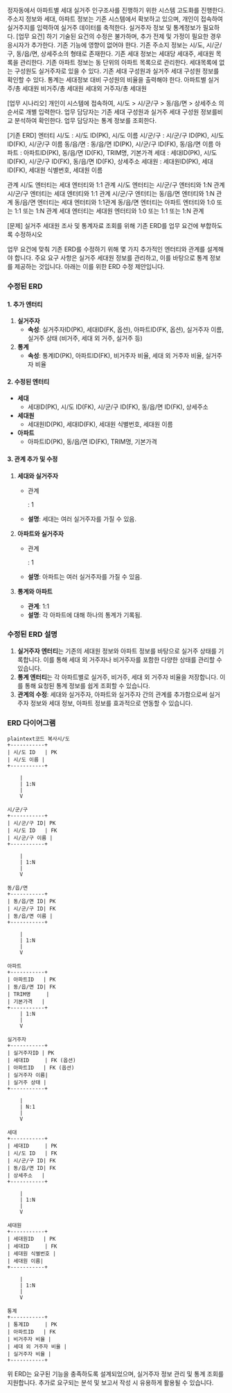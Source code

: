 정자동에서 아파트별 세대 실거주 인구조사를 진행하기 위한 시스템 고도화를 진행한다. 주소지 정보와 세대, 아파트  정보는 기존 시스템에서 확보하고 있으며, 개인이 접속하여 실거주지를 입력하여 실거주 데이터를 축적한다. 실거주자 정보 및 통계정보가 필요하다.
[업무 요건]
하기 기술된 요건의 수정은 불가하며, 추가 전제  및 가정이 필요한 경우 응시자가 추가한다.
기존 기능에 영향이 없어야 한다.
기존 주소지 정보는 시/도, 시/군/구, 동/읍/면, 상세주소의 형태로 존재한다.
기존 세대 정보는 세대당 세대주, 세대원 목록을 관리한다.
기존 아파트 정보는 동 단위의 아파트 목록으로 관리한다.
세대목록에 없는 구성원도 실거주자로 있을 수 있다.
기존 세대 구성원과 실거주 세대 구성원 정보를 확인할 수 있다.
통계는 세대정보 대비 구성원의 비율을 출력해야 한다.
아파트별 실거주/총 세대원
비거주/총 세대원
세대외 거주자/총 세대원 

[업무 시나리오]
개인이 시스템에 접속하여, 시/도 > 시/군/구 > 동/읍/면 > 상세주소  의 순서로 개별 입력한다.
업무 담당자는 기존 세대 구성원과 실거주 세대 구성원 정보를비교 분석하여 확인한다.
업무 담당자는 통계 정보를 조회한다.

[기존 ERD]
엔터티
시/도 : 시/도 ID(PK), 시/도 이름
시/군/구 : 시/군/구 ID(PK), 시/도 ID(FK), 시/군/구 이름
동/읍/면 : 동/읍/면 ID(PK), 시/군/구 ID(FK), 동/읍/면 이름
아파트 : 아파트ID(PK), 동/읍/면 ID(FK), TRIM명, 기본가격
세대 : 세대ID(PK), 시/도 ID(FK), 시/군/구 ID(FK), 동/읍/면 ID(FK), 상세주소
세대원 : 세대원ID(PK), 세대ID(FK), 세대원 식별번호, 세대원 이름

관계
시/도 엔터티는 세대 엔터티와 1:1 관계
시/도 엔터티는 시/군/구 엔터티와 1:N 관계
시/군/구 엔터티는 세대 엔터티와 1:1 관계
시/군/구 엔터티는 동/읍/면 엔터티와 1:N 관계
동/읍/면 엔터티는 세대 엔터티와 1:1관계
동/읍/면 엔터티는 아파트 엔터티와 1:0 또는 1:1 또는 1:N 관계
세대 엔터티는 세대원 엔터티와 1:0 또는 1:1 또는 1:N 관계

[문제]
실거주 세대원 조사 및 통계자료 조회를 위해 기존 ERD를 업무 요건에 부합하도록 수정하시오

업무 요건에 맞춰 기존 ERD를 수정하기 위해 몇 가지 추가적인 엔터티와 관계를 설계해야 합니다. 주요 요구 사항은 실거주 세대원 정보를 관리하고, 이를 바탕으로 통계 정보를 제공하는 것입니다. 아래는 이를 위한 ERD 수정 제안입니다.

### 수정된 ERD

#### 1. 추가 엔터티

1. **실거주자**
   - **속성**: 실거주자ID(PK), 세대ID(FK, 옵션), 아파트ID(FK, 옵션), 실거주자 이름, 실거주 상태 (비거주, 세대 외 거주, 실거주 등)
2. **통계**
   - **속성**: 통계ID(PK), 아파트ID(FK), 비거주자 비율, 세대 외 거주자 비율, 실거주자 비율

#### 2. 수정된 엔터티

- **세대**
  - 세대ID(PK), 시/도 ID(FK), 시/군/구 ID(FK), 동/읍/면 ID(FK), 상세주소
- **세대원**
  - 세대원ID(PK), 세대ID(FK), 세대원 식별번호, 세대원 이름
- **아파트**
  - 아파트ID(PK), 동/읍/면 ID(FK), TRIM명, 기본가격

#### 3. 관계 추가 및 수정

1. **세대와 실거주자**

   - 관계

     : 1

     

   - **설명**: 세대는 여러 실거주자를 가질 수 있음.

2. **아파트와 실거주자**

   - 관계

     : 1

     

   - **설명**: 아파트는 여러 실거주자를 가질 수 있음.

3. **통계와 아파트**

   - **관계**: 1:1
   - **설명**: 각 아파트에 대해 하나의 통계가 기록됨.

### 수정된 ERD 설명

1. **실거주자 엔터티**는 기존의 세대원 정보와 아파트 정보를 바탕으로 실거주 상태를 기록합니다. 이를 통해 세대 외 거주자나 비거주자를 포함한 다양한 상태를 관리할 수 있습니다.
2. **통계 엔터티**는 각 아파트별로 실거주, 비거주, 세대 외 거주자 비율을 저장합니다. 이를 통해 요청된 통계 정보를 쉽게 조회할 수 있습니다.
3. **관계의 수정**: 세대와 실거주자, 아파트와 실거주자 간의 관계를 추가함으로써 실거주자 정보와 세대 정보, 아파트 정보를 효과적으로 연동할 수 있습니다.

### ERD 다이어그램

```
plaintext코드 복사시/도
+-----------+
| 시/도 ID   | PK
| 시/도 이름 |
+-----------+

    |
    | 1:N
    |
    V

시/군/구
+-----------+
| 시/군/구 ID| PK
| 시/도 ID   | FK
| 시/군/구 이름 |
+-----------+

    |
    | 1:N
    |
    V

동/읍/면
+-----------+
| 동/읍/면 ID| PK
| 시/군/구 ID| FK
| 동/읍/면 이름 |
+-----------+

    |
    | 1:N
    |
    V

아파트
+-----------+
| 아파트ID   | PK
| 동/읍/면 ID| FK
| TRIM명     |
| 기본가격   |
+-----------+
    | 1:N
    |
    V

실거주자
+-----------+
| 실거주자ID | PK
| 세대ID     | FK (옵션)
| 아파트ID   | FK (옵션)
| 실거주자 이름|
| 실거주 상태 |
+-----------+

    |
    | N:1
    |
    V

세대
+-----------+
| 세대ID     | PK
| 시/도 ID   | FK
| 시/군/구 ID| FK
| 동/읍/면 ID| FK
| 상세주소   |
+-----------+

    |
    | 1:N
    |
    V

세대원
+-----------+
| 세대원ID   | PK
| 세대ID     | FK
| 세대원 식별번호 |
| 세대원 이름|
+-----------+

    |
    | 1:N
    |
    V

통계
+-----------+
| 통계ID     | PK
| 아파트ID   | FK
| 비거주자 비율 |
| 세대 외 거주자 비율 |
| 실거주자 비율 |
+-----------+
```

위 ERD는 요구된 기능을 충족하도록 설계되었으며, 실거주자 정보 관리 및 통계 조회를 지원합니다. 추가로 요구되는 분석 및 보고서 작성 시 유용하게 활용될 수 있습니다.